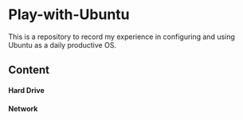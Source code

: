 # Play-with-Ubuntu

This is a repository to record my experience in configuring and using Ubuntu as a daily productive OS.

## Content

#### Hard Drive



#### Network


####
